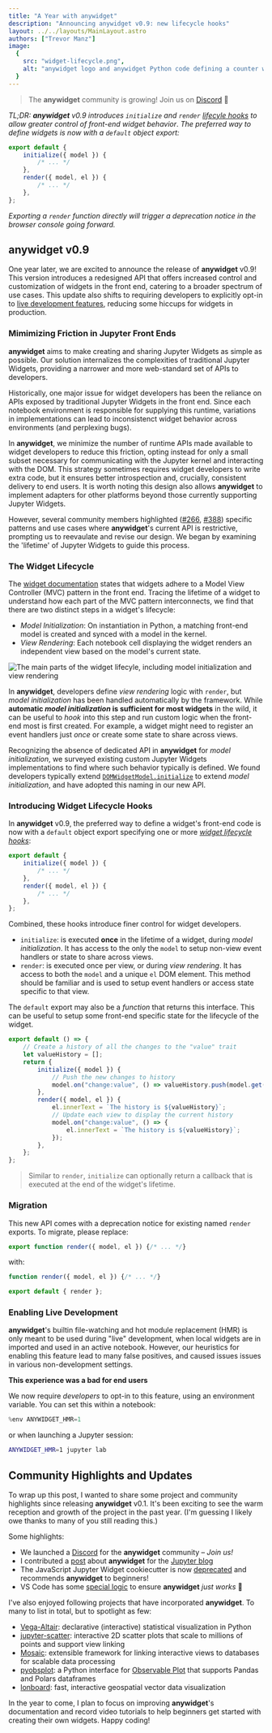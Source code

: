 ```yaml
---
title: "A Year with anywidget"
description: "Announcing anywidget v0.9: new lifecycle hooks"
layout: ../../layouts/MainLayout.astro
authors: ["Trevor Manz"]
image:
  {
    src: "widget-lifecycle.png",
    alt: "anywidget logo and anywidget Python code defining a counter widget",
  }
---
```


> The **anywidget** community is growing! Join us on
> [Discord](https://discord.gg/W5h4vPMbDQ) 🐣

_TL;DR: **anywidget** v0.9 introduces `initialize` and `render`
<a class="underline" href="#introducing-widget-lifecycle-hooks">lifecyle
hooks</a> to allow greater control of front-end widget behavior_. _The preferred
way to define widgets is now with a `default` object export:_

```js
export default {
	initialize({ model }) {
		/* ... */
	},
	render({ model, el }) {
		/* ... */
	},
};
```

_Exporting a `render` function directly will trigger a deprecation notice in the
browser console going forward._

## anywidget v0.9

One year later, we are excited to announce the release of **anywidget** v0.9!
This version introduces a redesigned API that offers increased control and
customization of widgets in the front end, catering to a broader spectrum of use
cases. This update also shifts to requiring developers to explicitly opt-in to
[live development features](/blog/anywidget-02#native-hot-module-replacement-hmr),
reducing some hiccups for widgets in production.

### Mimimizing Friction in Jupyter Front Ends

**anywidget** aims to make creating and sharing Jupyter Widgets as simple as
possible. Our solution internalizes the complexities of traditional Jupyter
Widgets, providing a narrower and more web-standard set of APIs to developers.

Historically, one major issue for widget developers has been the reliance on
APIs exposed by traditional Jupyter Widgets in the front end. Since each
notebook environment is responsible for supplying this runtime, variations in
implementations can lead to inconsistenct widget behavior across environments
(and perplexing bugs).

In **anywidget**, we minimize the number of runtime APIs made available to
widget developers to reduce this friction, opting instead for only a small
subset necessary for communicating with the Jupyter kernel and interacting with
the DOM. This strategy sometimes requires widget developers to write extra code,
but it ensures better introspection and, crucially, consistent delivery to end
users. It is worth noting this design also allows **anywidget** to implement
adapters for other platforms beyond those currently supporting Jupyter Widgets.

However, several community members highlighted
([#266](https://github.com/manzt/anywidget/issues/266),
[#388](https://github.com/manzt/anywidget/issues/388)) specific patterns and use
cases where **anywidget**'s current API is restrictive, prompting us to
reevaulate and revise our design. We began by examining the 'lifetime' of
Jupyter Widgets to guide this process.

### The Widget Lifecycle

The
[widget documentation](https://ipywidgets.readthedocs.io/en/8.1.2/examples/Widget%20Low%20Level.html#models-and-views)
states that widgets adhere to a Model View Controller (MVC) pattern in the front
end. Tracing the lifetime of a widget to understand how each part of the MVC
pattern interconnects, we find that there are two distinct steps in a widget's
lifecycle:

- _Model Initialization_: On instantiation in Python, a matching front-end model
  is created and synced with a model in the kernel.
- _View Rendering_: Each notebook cell displaying the widget renders an
  independent view based on the model's current state.

![The main parts of the widget lifecyle, including model initialization and view rendering](/widget-lifecycle.png)

In **anywidget**, developers define _view rendering_ logic with `render`, but
_model initialization_ has been handled automatically by the framework. While
**automatic _model initialization_ is sufficient for most widgets** in the wild,
it can be useful to _hook_ into this step and run custom logic when the
front-end most is first created. For example, a widget might need to register an
event handlers just _once_ or create some state to share across views.

Recognizing the absence of dedicated API in **anywidget** for _model
initialization_, we surveyed existing custom Jupyter Widgets implementations to
find where such behavior typically is defined. We found developers typically
extend
[`DOMWidgetModel.initialize`](https://github.com/jupyter-widgets/ipywidgets/blob/b2531796d414b0970f18050d6819d932417b9953/packages/base/src/widget.ts#L150)
to extend _model initialization_, and have adopted this naming in our new API.

### Introducing Widget Lifecycle Hooks

In **anywidget** v0.9, the preferred way to define a widget's front-end code is
now with a `default` object export specifying one or more <u> _widget lifecycle
hooks_</u>:

```js
export default {
	initialize({ model }) {
		/* ... */
	},
	render({ model, el }) {
		/* ... */
	},
};
```

Combined, these hooks introduce finer control for widget developers.

- `initialize`: is executed **once** in the lifetime of a widget, during _model
  initialization_. It has access to the only the `model` to setup non-view event
  handlers or state to share across views.
- `render`: is executed once per view, or during _view rendering_. It has access
  to both the `model` and a unique `el` DOM element. This method should be
  familiar and is used to setup event handlers or access state specific to that
  view.

The `default` export may also be a _function_ that returns this interface. This
can be useful to setup some front-end specific state for the lifecycle of the
widget.

```js
export default () => {
	// Create a history of all the changes to the "value" trait
	let valueHistory = [];
	return {
		initialize({ model }) {
			// Push the new changes to history
			model.on("change:value", () => valueHistory.push(model.get("value")));
		},
		render({ model, el }) {
			el.innerText = `The history is ${valueHistory}`;
			// Update each view to display the current history
			model.on("change:value", () => {
				el.innerText = `The history is ${valueHistory}`;
			});
		},
	};
};
```

> Similar to `render`, `initialize` can optionally return a callback that is
> executed at the end of the widget's lifetime.

### Migration

This new API comes with a deprecation notice for existing named `render`
exports. To migrate, please replace:

```js
export function render({ model, el }) {/* ... */}
```

with:

```js
function render({ model, el }) {/* ... */}

export default { render };
```

### Enabling Live Development

**anywidget**'s builtin file-watching and hot module replacement (HMR) is only
meant to be used during "live" development, when local widgets are in imported
and used in an active notebook. However, our heuristics for enabling this
feature lead to many false positives, and caused issues issues in various
non-development settings.

**This experience was a bad for end users**

We now require _developers_ to opt-in to this feature, using an environment
variable. You can set this within a notebook:

```python
%env ANYWIDGET_HMR=1
```

or when launching a Jupyter session:

```sh
ANYWIDGET_HMR=1 jupyter lab
```

## Community Highlights and Updates

To wrap up this post, I wanted to share some project and community highlights
since releasing **anywidget** v0.1. It's been exciting to see the warm reception
and growth of the project in the past year. (I'm guessing I likely owe thanks to
many of you still reading this.)

Some highlights:

- We launched a [Discord](https://discord.gg/W5h4vPMbDQ) for the **anywidget**
  community – _Join us!_
- I contributed a
  [post](https://blog.jupyter.org/anywidget-jupyter-widgets-made-easy-164eb2eae102)
  about **anywidget** for the [Jupyter blog](https://blog.jupyter.org/)
- The JavaScript Jupyter Widget cookiecutter is now
  [deprecated](https://github.com/jupyter-widgets/widget-cookiecutter) and
  recommends **anywidget** to beginners!
- VS Code has some
  [special logic](https://github.com/microsoft/vscode-jupyter/pulls?q=is%3Apr+sort%3Aupdated-desc+anywidget)
  to ensure **anywidget** _just works_ 🫠

I've also enjoyed following projects that have incorporated **anywidget**. To
many to list in total, but to spotlight as few:

- [Vega-Altair](https://github.com/altair-viz/altair): declarative (interactive)
  statistical visualization in Python
- [jupyter-scatter](https://github.com/flekschas/jupyter-scatter): interactive
  2D scatter plots that scale to millions of points and support view linking
- [Mosaic](https://github.com/uwdata/mosaic): extensible framework for linking
  interactive views to databases for scalable data processing
- [pyobsplot](https://github.com/juba/pyobsplot): a Python interface for
  [Observable Plot](https://observablehq.com/plot/) that supports Pandas and
  Polars dataframes
- [lonboard](https://github.com/developmentseed/lonboard): fast, interactive
  geospatial vector data visualization

In the year to come, I plan to focus on improving **anywidget**'s documentation
and record video tutorials to help beginners get started with creating their own
widgets. Happy coding!

